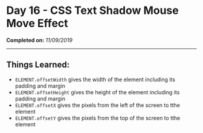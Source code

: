 # Day 16 - CSS Text Shadow Mouse Move Effect

**Completed on:** _11/09/2019_

---

## Things Learned:

-   `ELEMENT.offsetWidth` gives the width of the element including its padding and margin
-   `ELEMENT.offsetHeight` gives the height of the element including its padding and margin
-   `ELEMENT.offsetX` gives the pixels from the left of the screen to tthe element
-   `ELEMENT.offsetY` gives the pixels from the top of the screen to tthe element
